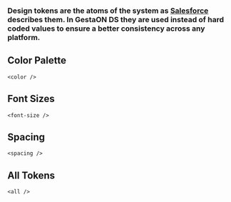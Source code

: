 ### Design tokens are the atoms of the system as [Salesforce](https://www.lightningdesignsystem.com/design-tokens/) describes them. In GestaON DS they are used instead of hard coded values to ensure a better consistency across any platform.

## Color Palette

```
<color />
```

## Font Sizes

```
<font-size />
```

## Spacing

```
<spacing />
```

## All Tokens

```
<all />
```
